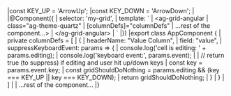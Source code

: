 <framework-specific-section frameworks="angular">
<snippet transform={false}>
|const KEY_UP = 'ArrowUp';
|const KEY_DOWN = 'ArrowDown';
|
|@Component({
|    selector: 'my-grid',
|    template: `
|        &lt;ag-grid-angular
|                class="ag-theme-quartz"
|                [columnDefs]="columnDefs"
|                ...rest of the component...>
|        &lt;/ag-grid-angular>
|    `
|})
|export class AppComponent {
|    private columnDefs = [
|          {
|                headerName: "Value Column",
|                field: "value",
|                suppressKeyboardEvent: params => {
|                    console.log('cell is editing: ' + params.editing);
|                    console.log('keyboard event:', params.event);
|                
|                    // return true (to suppress) if editing and user hit up/down keys
|                    const key = params.event.key;
|                    const gridShouldDoNothing = params.editing && (key === KEY_UP || key === KEY_DOWN);
|                    return gridShouldDoNothing;
|                }
|          }
|    ]
|   
|    ...rest of the component...
|}
</snippet>
</framework-specific-section>